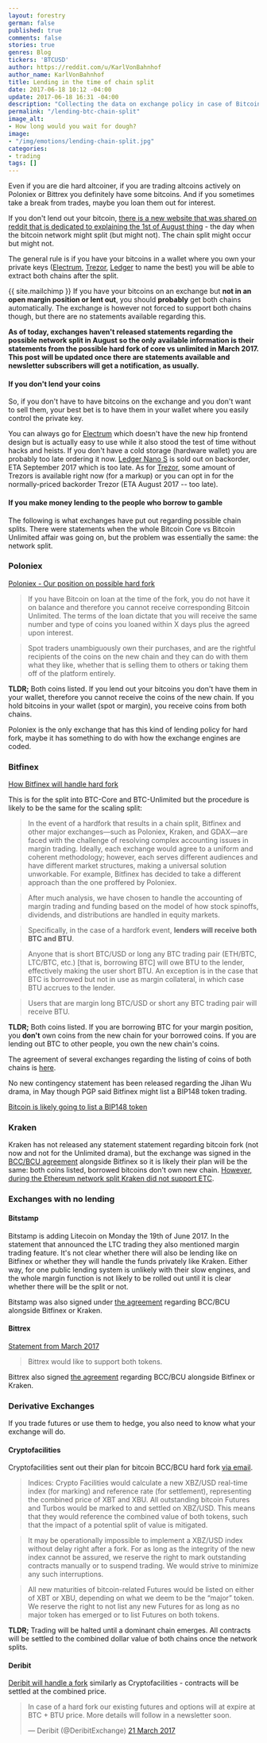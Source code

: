 ```yaml
---
layout: forestry
german: false
published: true
comments: false
stories: true
genres: Blog
tickers: 'BTCUSD'
author: https://reddit.com/u/KarlVonBahnhof
author_name: KarlVonBahnhof
title: Lending in the time of chain split
date: 2017-06-18 10:12 -04:00
update: 2017-06-18 16:31 -04:00
description: "Collecting the data on exchange policy in case of Bitcoin network split. If you lend out bitcoins, you need to read this."
permalink: "/lending-btc-chain-split"
image_alt:
- How long would you wait for dough?
image:
- "/img/emotions/lending-chain-split.jpg"
categories:
- trading
tags: []
---
```


Even if you are die hard altcoiner, if you are trading altcoins actively on Poloniex or Bittrex you definitely have some bitcoins. And if you sometimes take a break from trades,
maybe you loan them out for interest.

If you don't lend out your bitcoin, [there is a new website that was shared on reddit that is dedicated to explaining the 1st of August thing](https://1august.org) - the day when the bitcoin network might split (but might not). The chain split might occur but might not.

The general rule is if you have your bitcoins in a wallet where you own your private keys ([Electrum](https://electrum.org/#download), [Trezor](https://shop.trezor.io/?a=fany@tutanota.com), [Ledger](https://www.ledgerwallet.com/r/e274?path=/products/ledger-nano-s) to name the best) you will be able to extract both chains after the split.

{{ site.mailchimp }} If you have your bitcoins on an exchange but **not in an open margin position or lent out**, you should **probably** get both chains automatically. The exchange is however not forced to support both chains though, but there are no statements available regarding this.

**As of today, exchanges haven't released statements regarding the possible network split in August so the only available information is their statements from the possible hard fork of core vs unlimited in March 2017. This post will be updated once there are statements available and newsletter subscribers will get a notification, as usually.**

#### If you don't lend your coins

So, if you don't have to have bitcoins on the exchange and you don't want to sell them, your best bet is to have them in your wallet where you easily control the private key.

You can always go for [Electrum](https://electrum.org/#download) which doesn't have the new hip frontend design but is actually easy to use while it also stood the test of time without hacks and heists. If you don't have a cold storage (hardware wallet) you are probably too late ordering it now. [Ledger Nano S](https://www.ledgerwallet.com/r/e274?path=/products/ledger-nano-s) is sold out on backorder, ETA September 2017 which is too late. As for [Trezor](https://shop.trezor.io/?a=fany@tutanota.com), some amount of Trezors is available right now (for a markup) or you can opt in for the normally-priced backorder Trezor (ETA August 2017 -- too late).

#### If you make money lending to the people who borrow to gamble

The following is what exchanges have put out regarding possible chain splits. There were statements when the whole Bitcoin Core vs Bitcoin Unlimited affair was going on, but the problem was essentially the same: the network split.

### Poloniex

[Poloniex - Our position on possible hard fork](https://www.reddit.com/r/Bitcoin/comments/5zz0a9/poloniex_our_position_on_the_possible_hard_fork/)

> If you have Bitcoin on loan at the time of the fork, you do not have it on balance and therefore you cannot receive corresponding Bitcoin Unlimited. The terms of the loan dictate that you will receive the same number and type of coins you loaned within X days plus the agreed upon interest.

> Spot traders unambiguously own their purchases, and are the rightful recipients of the coins on the new chain and they can do with them what they like, whether that is selling them to others or taking them off of the platform entirely.

**TLDR;** Both coins listed. If you lend out your bitcoins you don't have them in your wallet, therefore you cannot receive the coins of the new chain. If you hold bitcoins in your wallet (spot or margin), you receive coins from both chains.

Poloniex is the only exchange that has this kind of lending policy for hard fork, maybe it has something to do with how the exchange engines are coded.

### Bitfinex

[How Bitfinex will handle hard fork](https://www.reddit.com/r/BitcoinMarkets/comments/62a1pv/how_bitfinex_will_handle_a_hardfork_with_respect/)

This is for the split into BTC-Core and BTC-Unlimited but the procedure is likely to be the same for the scaling split:

> In the event of a hardfork that results in a chain split, Bitfinex and other major exchanges—such as Poloniex, Kraken, and GDAX—are faced with the challenge of resolving complex accounting issues in margin trading. Ideally, each exchange would agree to a uniform and coherent methodology; however, each serves different audiences and have different market structures, making a universal solution unworkable. For example, Bitfinex has decided to take a different approach than the one proffered by Poloniex.

> After much analysis, we have chosen to handle the accounting of margin trading and funding based on the model of how stock spinoffs, dividends, and distributions are handled in equity markets.

> Specifically, in the case of a hardfork event, **lenders will receive both BTC and BTU**.

> Anyone that is short BTC/USD or long any BTC trading pair (ETH/BTC, LTC/BTC, etc.) [that is, borrowing BTC] will owe BTU to the lender, effectively making the user short BTU. An exception is in the case that BTC is borrowed but not in use as margin collateral, in which case BTU accrues to the lender.

> Users that are margin long BTC/USD or short any BTC trading pair will receive BTU.

**TLDR;** Both coins listed. If you are borrowing BTC for your margin position, you **don't** own coins from the new chain for your borrowed coins. If you are lending out BTC to other people, you own the new chain's coins.

The agreement of several exchanges regarding the listing of coins of both chains is [here](https://www.scribd.com/document/342194766/Hardfork-Statement-3-17-11-00am).

No new contingency statement has been released regarding the Jihan Wu drama, in May though PGP said Bitfinex might list a BIP148 token trading.

[Bitcoin is likely going to list a BIP148 token](https://www.reddit.com/r/Bitcoin/comments/6dcrim/bitfinex_is_likely_going_to_list_a_bip148_chain/)


### Kraken

Kraken has not released any statement statement regarding bitcoin fork (not now and not for the Unlimited drama), but the exchange was signed in the [BCC/BCU agreement](https://www.scribd.com/document/342194766/Hardfork-Statement-3-17-11-00am) alongside Bitfinex so it is likely their plan will be the same: both coins listed, borrowed bitcoins don't own new chain. [However, during the Ethereum network split Kraken did not support ETC](http://blog.kraken.com/post/151941749242/on-the-imminent-ethereum-eth-hard-fork).

### Exchanges with no lending

#### Bitstamp

Bitstamp is adding Litecoin on Monday the 19th of June 2017. In the statement that announced the LTC trading they also mentioned margin trading feature. It's not clear whether there will also be lending like on Bitfinex or whether they will handle the funds privately like Kraken. Either way, for one public lending system is unlikely with their slow engines, and the whole margin function is not likely to be rolled out until it is clear whether there will be the split or not.

Bitstamp was also signed under [the agreement](https://www.scribd.com/document/342194766/Hardfork-Statement-3-17-11-00am) regarding BCC/BCU alongside Bitfinex or Kraken.

#### Bittrex

[Statement from March 2017](https://bittrex.zendesk.com/hc/en-us/articles/115004479127-Statement-about-potential-Bitcoin-hard-fork)

> Bittrex would like to support both tokens.

Bittrex also signed [the agreement](https://www.scribd.com/document/342194766/Hardfork-Statement-3-17-11-00am) regarding BCC/BCU alongside Bitfinex or Kraken.

### Derivative Exchanges

If you trade futures or use them to hedge, you also need to know what your exchange will do.


#### Cryptofacilities

Cryptofacilities sent out their plan for bitcoin BCC/BCU hard fork [via email](https://www.reddit.com/r/Bitcoin/comments/60xxe3/cryptofacilities_hard_fork_contingency_procedures/).


> Indices: Crypto Facilities would calculate a new XBZ/USD real-time index (for marking) and reference rate (for settlement), representing the combined price of XBT and XBU. All outstanding bitcoin Futures and Turbos would be marked to and settled on XBZ/USD. This means that they would reference the combined value of both tokens, such that the impact of a potential split of value is mitigated.

>  It may be operationally impossible to implement a XBZ/USD index without delay right after a fork. For as long as the integrity of the new index cannot be assured, we reserve the right to mark outstanding contracts manually or to suspend trading. We would strive to minimize any such interruptions.

> All new maturities of bitcoin-related Futures would be listed on either of XBT or XBU, depending on what we deem to be the “major” token. We reserve the right to not list any new Futures for as long as no major token has emerged or to list Futures on both tokens.

**TLDR;** Trading will be halted until a dominant chain emerges. All contracts will be settled to the combined dollar value of both chains once the network splits.

#### Deribit

[Deribit will handle a fork](https://twitter.com/DeribitExchange/status/844087435856371712) similarly as Cryptofacilities - contracts will be settled at the combined price.

<blockquote class="twitter-tweet" data-lang="en-gb"><p lang="en" dir="ltr">In case of a hard fork our existing futures and options will at expire at BTC + BTU price. More details will follow in a newsletter soon.</p>&mdash; Deribit (@DeribitExchange) <a href="https://twitter.com/DeribitExchange/status/844087435856371712">21 March 2017</a></blockquote>
